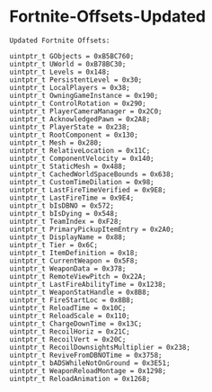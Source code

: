 # Fortnite-Offsets-Updated

    Updated Fortnite Offsets:
    
    uintptr_t GObjects = 0xB5BC760;
    uintptr_t UWorld = 0xB78BC30;
    uintptr_t Levels = 0x148;
    uintptr_t PersistentLevel = 0x30;
    uintptr_t LocalPlayers = 0x38;
    uintptr_t OwningGameInstance = 0x190;
    uintptr_t ControlRotation = 0x290;
    uintptr_t PlayerCameraManager = 0x2C0;
    uintptr_t AcknowledgedPawn = 0x2A8;
    uintptr_t PlayerState = 0x238;
    uintptr_t RootComponent = 0x130;
    uintptr_t Mesh = 0x280;
    uintptr_t RelativeLocation = 0x11C;
    uintptr_t ComponentVelocity = 0x140;
    uintptr_t StaticMesh = 0x488;
    uintptr_t CachedWorldSpaceBounds = 0x638;
    uintptr_t CustomTimeDilation = 0x98;
    uintptr_t LastFireTimeVerified = 0x9E8;
    uintptr_t LastFireTime = 0x9E4;
    uintptr_t bIsDBNO = 0x572;
    uintptr_t bIsDying = 0x548;
    uintptr_t TeamIndex = 0xF28;
    uintptr_t PrimaryPickupItemEntry = 0x2A0;
    uintptr_t DisplayName = 0x88;
    uintptr_t Tier = 0x6C;
    uintptr_t ItemDefinition = 0x18;
    uintptr_t CurrentWeapon = 0x5F8;
    uintptr_t WeaponData = 0x378;
    uintptr_t RemoteViewPitch = 0x22A;
    uintptr_t LastFireAbilityTime = 0x1238;
    uintptr_t WeaponStatHandle = 0x8B8;
    uintptr_t FireStartLoc = 0x8B8;
    uintptr_t ReloadTime = 0x10C;
    uintptr_t ReloadScale = 0x110;
    uintptr_t ChargeDownTime = 0x13C;
    uintptr_t RecoilHoriz = 0x21C;
    uintptr_t RecoilVert = 0x20C;
    uintptr_t RecoilDownsightsMultiplier = 0x238;
    uintptr_t ReviveFromDBNOTime = 0x3758;
    uintptr_t bADSWhileNotOnGround = 0x3E51;
    uintptr_t WeaponReloadMontage = 0x1298;
    uintptr_t ReloadAnimation = 0x1268;
